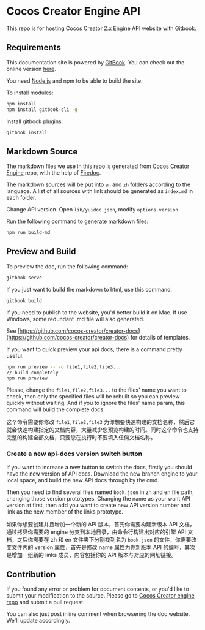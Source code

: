 # Cocos Creator Engine API

This repo is for hosting Cocos Creator 2.x Engine API website with [Gitbook](https://gitbook.com).

## Requirements

This documentation site is powered by [GitBook](https://www.gitbook.com/). You can check out the online version [here](http://docs.cocos.com/creator/api).

You need [Node.js](https://nodejs.org/en/) and npm to be able to build the site.

To install modules:

```bash
npm install
npm install gitbook-cli -g
```

Install gitbook plugins:

```bash
gitbook install
```

## Markdown Source

The markdown files we use in this repo is generated from [Cocos Creator Engine](https://github.com/cocos-creator/engine) repo, with the help of [Firedoc](https://github.com/cocos-creator/firedoc).

The markdown sources will be put into `en` and `zh` folders according to the language. A list of all sources with link should be generated as `index.md` in each folder.

Change API version. Open `lib/yuidoc.json`, modify `options.version`.

Run the following command to generate markdown files:

```bash
npm run build-md
```

## Preview and Build

To preview the doc, run the following command:

```bash
gitbook serve
```

If you just want to build the markdown to html, use this command:

```bash
gitbook build
```

If you need to publish to the website, you'd better build it on Mac. If use Windows, some redundant .md file will also generated.

See [https://github.com/cocos-creator/creator-docs](https://github.com/cocos-creator/creator-docs) for details of templates.

If you want to quick preview your api docs, there is a command pretty useful.

```bash
npm run preview -- -o file1,file2,file3...
// build completely
npm run preview
```

Please, change the `file1,file2,file3...` to the files' name you want to check, then only the specified files will be rebuilt so you can preview quickly without waiting. And if you to ignore the files' name param, this command will build the complete docs.

这个命令需要你修改 `file1,file2,file3` 为你想要快速构建的文档名称，然后它就会快速构建指定的文档内容，大量减少您预览构建的时间。同时这个命令也支持完整的构建全部文档，只要您在执行时不要填入任何文档名称。

### Create a new api-docs version switch button

If you want to increase a new button to switch the docs, firstly you should have the new version of API docs. Download the new branch engine to your local space, and build the new API docs through by the cmd. 

Then you need to find several files named `book.json` in zh and en file path, changing those version prototypes. Changing the name as your want API version at first, then add you want to create new API version number and link as the new member of the links prototype.

如果你想要创建并且增加一个新的 API 版本，首先你需要构建新版本 API 文档，通过拷贝你需要的 engine 分支到本地目录，由命令行构建出对应的引擎 API 文档，之后你需要在 zh 和 en 文件夹下分别找到名为 `book.json` 的文件，你需要改变文件内的 version 属性，首先是修改 name 属性为你新版本 API 的编号，其次是增加一组新的 links 成员，内容包括你的 API 版本与对应的网址链接。

## Contribution

If you found any error or problem for document contents, or you'd like to submit your modification to the source. Please go to [Cocos Creator engine repo](https://github.com/cocos-creator/engine) and submit a pull request.

You can also just post inline comment when browsering the doc website. We'll update accordingly.
